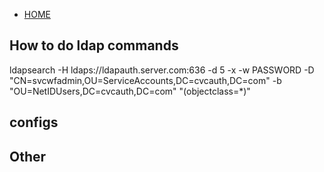 - [HOME](../../)

## How to do ldap commands

ldapsearch -H ldaps://ldapauth.server.com:636 -d 5 -x -w PASSWORD -D "CN=svcwfadmin,OU=ServiceAccounts,DC=cvcauth,DC=com" -b "OU=NetIDUsers,DC=cvcauth,DC=com" "(objectclass=*)"

## configs

## Other
